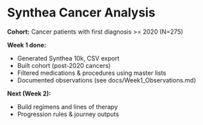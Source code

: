 # Synthea Cancer Analysis

**Cohort:** Cancer patients with first diagnosis >= 2020 (N=275)

**Week 1 done:**
- Generated Synthea 10k, CSV export
- Built cohort (post-2020 cancers)
- Filtered medications & procedures using master lists
- Documented observations (see docs/Week1_Observations.md)

**Next (Week 2):**
- Build regimens and lines of therapy
- Progression rules & journey outputs
